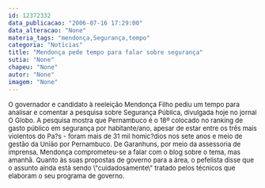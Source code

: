 ```yaml
---
id: 12372332
data_publicacao: "2006-07-16 17:29:00"
data_alteracao: "None"
materia_tags: "mendonça,Segurança,tempo"
categoria: "Notícias"
title: "Mendonça pede tempo para falar sobre segurança"
sutia: "None"
chapeu: "None"
autor: "None"
imagem: "None"
---
```

<p><FONT size=2></p>
<p><P>O governador e candidato à reeleição Mendonça Filho pediu um tempo para analisar e comentar a pesquisa sobre Segurança Pública, divulgada hoje no jornal O Globo. A pesquisa mostra que Pernambuco é o 18º colocado no ranking de gasto público em segurança por habitante/ano, apesar de estar entre os três mais violentos do Pa?s - foram mais de 31 mil homic?dios nos sete anos e meio de gestão da União por Pernambuco. De Garanhuns, por meio da assessoria de imprensa, Mendonça comprometeu-se a falar com o blog sobre o tema, mas amanhã. Quanto às suas propostas de governo para a área, o pefelista disse que o assunto ainda está sendo \"cuidadosamente\" tratado pelos técnicos que elaboram o seu programa de governo. </P></FONT> </p>
